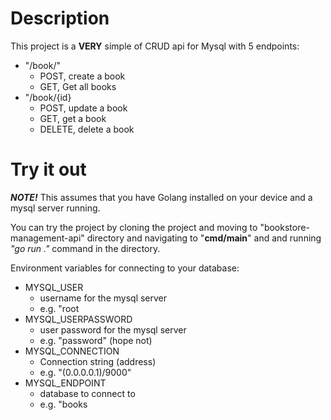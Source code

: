 # Description

This project is a **VERY** simple of CRUD api for Mysql with 5 endpoints: 
- "/book/"
    - POST, create a book
    - GET, Get all books
- "/book/{id}
    - POST, update a book
    - GET, get a book
    - DELETE, delete a book

# Try it out

***NOTE!*** This assumes that you have Golang installed on your device and a mysql server running.

You can try the project by cloning the project and moving to "bookstore-management-api" directory and navigating to "**cmd/main**" and and running *"go run ."* command in the directory.

Environment variables for connecting to your database:
- MYSQL_USER
    - username for the mysql server
    - e.g. "root
- MYSQL_USERPASSWORD
    - user password for the mysql server
    - e.g. "password" (hope not)
- MYSQL_CONNECTION
    - Connection string (address)
    - e.g. "(0.0.0.0.1)/9000"
- MYSQL_ENDPOINT
    - database to connect to
    - e.g. "books


